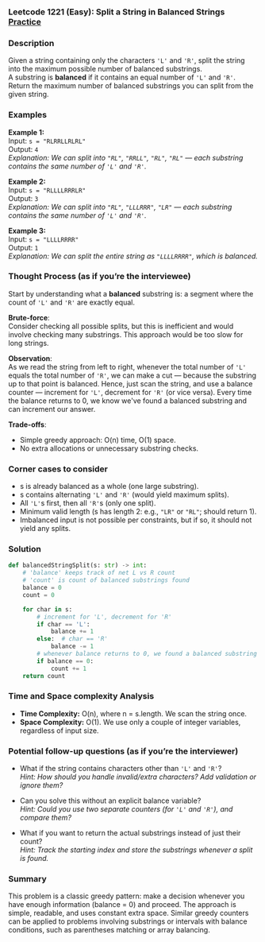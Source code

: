 ### Leetcode 1221 (Easy): Split a String in Balanced Strings [Practice](https://leetcode.com/problems/split-a-string-in-balanced-strings)

### Description  
Given a string containing only the characters `'L'` and `'R'`, split the string into the maximum possible number of balanced substrings.  
A substring is **balanced** if it contains an equal number of `'L'` and `'R'`.  
Return the maximum number of balanced substrings you can split from the given string.

### Examples  

**Example 1:**  
Input: `s = "RLRRLLRLRL"`  
Output: `4`  
*Explanation: We can split into `"RL"`, `"RRLL"`, `"RL"`, `"RL"` — each substring contains the same number of `'L'` and `'R'`.*

**Example 2:**  
Input: `s = "RLLLLRRRLR"`  
Output: `3`  
*Explanation: We can split into `"RL"`, `"LLLRRR"`, `"LR"` — each substring contains the same number of `'L'` and `'R'`.*

**Example 3:**  
Input: `s = "LLLLRRRR"`  
Output: `1`  
*Explanation: We can split the entire string as `"LLLLRRRR"`, which is balanced.*

### Thought Process (as if you’re the interviewee)  

Start by understanding what a **balanced** substring is: a segment where the count of `'L'` and `'R'` are exactly equal.

**Brute-force**:  
Consider checking all possible splits, but this is inefficient and would involve checking many substrings. This approach would be too slow for long strings.

**Observation**:  
As we read the string from left to right, whenever the total number of `'L'` equals the total number of `'R'`, we can make a cut — because the substring up to that point is balanced. Hence, just scan the string, and use a balance counter — increment for `'L'`, decrement for `'R'` (or vice versa). Every time the balance returns to 0, we know we've found a balanced substring and can increment our answer.

**Trade-offs**:  
- Simple greedy approach: O(n) time, O(1) space.
- No extra allocations or unnecessary substring checks.

### Corner cases to consider  
- s is already balanced as a whole (one large substring).
- s contains alternating `'L'` and `'R'` (would yield maximum splits).
- All `'L'`s first, then all `'R'`s (only one split).
- Minimum valid length (s has length 2: e.g., `"LR"` or `"RL"`; should return 1).
- Imbalanced input is not possible per constraints, but if so, it should not yield any splits.

### Solution

```python
def balancedStringSplit(s: str) -> int:
    # 'balance' keeps track of net L vs R count
    # 'count' is count of balanced substrings found
    balance = 0
    count = 0

    for char in s:
        # increment for 'L', decrement for 'R'
        if char == 'L':
            balance += 1
        else:  # char == 'R'
            balance -= 1
        # whenever balance returns to 0, we found a balanced substring
        if balance == 0:
            count += 1
    return count
```

### Time and Space complexity Analysis  

- **Time Complexity:** O(n), where n = s.length. We scan the string once.
- **Space Complexity:** O(1). We use only a couple of integer variables, regardless of input size.

### Potential follow-up questions (as if you’re the interviewer)  

- What if the string contains characters other than `'L'` and `'R'`?  
  *Hint: How should you handle invalid/extra characters? Add validation or ignore them?*
  
- Can you solve this without an explicit balance variable?  
  *Hint: Could you use two separate counters (for `'L'` and `'R'`), and compare them?*

- What if you want to return the actual substrings instead of just their count?  
  *Hint: Track the starting index and store the substrings whenever a split is found.*

### Summary
This problem is a classic greedy pattern: make a decision whenever you have enough information (balance = 0) and proceed. The approach is simple, readable, and uses constant extra space. Similar greedy counters can be applied to problems involving substrings or intervals with balance conditions, such as parentheses matching or array balancing.